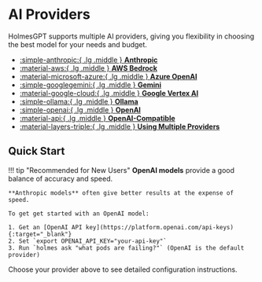 # AI Providers

HolmesGPT supports multiple AI providers, giving you flexibility in choosing the best model for your needs and budget.

<div class="grid cards" markdown>

-   [:simple-anthropic:{ .lg .middle } **Anthropic**](anthropic.md)
-   [:material-aws:{ .lg .middle } **AWS Bedrock**](aws-bedrock.md)
-   [:material-microsoft-azure:{ .lg .middle } **Azure OpenAI**](azure-openai.md)
-   [:simple-googlegemini:{ .lg .middle } **Gemini**](gemini.md)
-   [:material-google-cloud:{ .lg .middle } **Google Vertex AI**](google-vertex-ai.md)
-   [:simple-ollama:{ .lg .middle } **Ollama**](ollama.md)
-   [:simple-openai:{ .lg .middle } **OpenAI**](openai.md)
-   [:material-api:{ .lg .middle } **OpenAI-Compatible**](openai-compatible.md)
-   [:material-layers-triple:{ .lg .middle } **Using Multiple Providers**](using-multiple-providers.md)

</div>

## Quick Start

!!! tip "Recommended for New Users"
    **OpenAI models** provide a good balance of accuracy and speed.

    **Anthropic models** often give better results at the expense of speed.

    To get get started with an OpenAI model:

    1. Get an [OpenAI API key](https://platform.openai.com/api-keys){:target="_blank"}
    2. Set `export OPENAI_API_KEY="your-api-key"`
    3. Run `holmes ask "what pods are failing?"` (OpenAI is the default provider)

Choose your provider above to see detailed configuration instructions.
